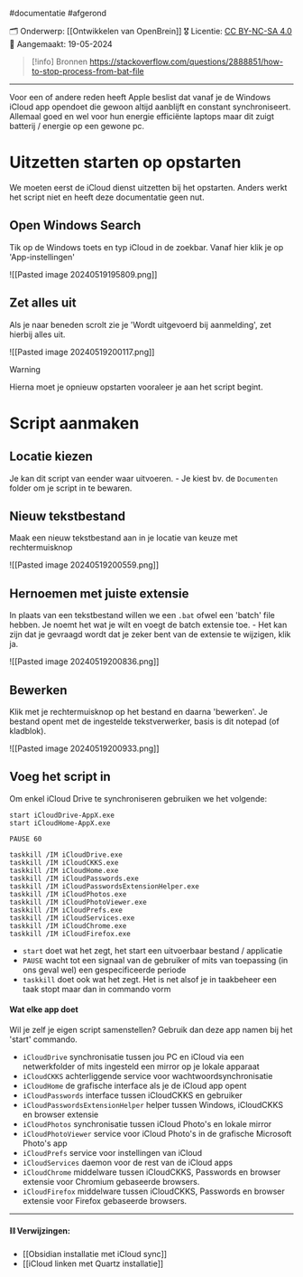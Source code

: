 #documentatie  #afgerond 

🗂️ Onderwerp: [[Ontwikkelen van OpenBrein]]
🎖️ Licentie: [CC BY-NC-SA 4.0](https://creativecommons.org/licenses/by-nc-sa/4.0/)
📅 Aangemaakt: 19-05-2024

> [!info] Bronnen
> https://stackoverflow.com/questions/2888851/how-to-stop-process-from-bat-file

---
Voor een of andere reden heeft Apple beslist dat vanaf je de Windows iCloud app opendoet die gewoon altijd aanblijft en constant synchroniseert. Allemaal goed en wel voor hun energie efficiënte laptops maar dit zuigt batterij / energie op een gewone pc.

# Uitzetten starten op opstarten
We moeten eerst de iCloud dienst uitzetten bij het opstarten. Anders werkt het script niet en heeft deze documentatie geen nut.

## Open Windows Search
Tik op de Windows toets en typ iCloud in de zoekbar. Vanaf hier klik je op 'App-instellingen'

![[Pasted image 20240519195809.png]]

## Zet alles uit
Als je naar beneden scrolt zie je 'Wordt uitgevoerd bij aanmelding', zet hierbij alles uit.

![[Pasted image 20240519200117.png]]

>[!warning] 
>Hierna moet je opnieuw opstarten vooraleer je aan het script begint.

# Script aanmaken
## Locatie kiezen
Je kan dit script van eender waar uitvoeren. - Je kiest bv. de `Documenten` folder om je script in te bewaren.

## Nieuw tekstbestand
Maak een nieuw tekstbestand aan in je locatie van keuze met rechtermuisknop

![[Pasted image 20240519200559.png]]

## Hernoemen met juiste extensie
In plaats van een tekstbestand willen we een `.bat` ofwel een 'batch' file hebben. Je noemt het wat je wilt en voegt de batch extensie toe. - Het kan zijn dat je gevraagd wordt dat je zeker bent van de extensie te wijzigen, klik ja.

![[Pasted image 20240519200836.png]]

## Bewerken
Klik met je rechtermuisknop op het bestand en daarna 'bewerken'. Je bestand opent met de ingestelde tekstverwerker, basis is dit notepad (of kladblok).

![[Pasted image 20240519200933.png]]

## Voeg het script in
Om enkel iCloud Drive te synchroniseren gebruiken we het volgende:

```Batch file
start iCloudDrive-AppX.exe
start iCloudHome-AppX.exe

PAUSE 60

taskkill /IM iCloudDrive.exe
taskkill /IM iCloudCKKS.exe
taskkill /IM iCloudHome.exe
taskkill /IM iCloudPasswords.exe
taskkill /IM iCloudPasswordsExtensionHelper.exe
taskkill /IM iCloudPhotos.exe
taskkill /IM iCloudPhotoViewer.exe
taskkill /IM iCloudPrefs.exe
taskkill /IM iCloudServices.exe
taskkill /IM iCloudChrome.exe
taskkill /IM iCloudFirefox.exe
```

* `start` doet wat het zegt, het start een uitvoerbaar bestand / applicatie
* `PAUSE` wacht tot een signaal van de gebruiker of mits van toepassing (in ons geval wel) een gespecificeerde periode
* `taskkill` doet ook wat het zegt. Het is net alsof je in taakbeheer een taak stopt maar dan in commando vorm
#### Wat elke app doet
Wil je zelf je eigen script samenstellen? Gebruik dan deze app namen bij het 'start' commando.

* `iCloudDrive` synchronisatie tussen jou PC en iCloud via een netwerkfolder of mits ingesteld een mirror op je lokale apparaat
* `iCloudCKKS` achterliggende service voor wachtwoordsynchronisatie
* `iCloudHome` de grafische interface als je de iCloud app opent
* `iCloudPasswords` interface tussen iCloudCKKS en gebruiker
* `iCloudPasswordsExtensionHelper` helper tussen Windows, iCloudCKKS en browser extensie
* `iCloudPhotos` synchronisatie tussen iCloud Photo's en lokale mirror
* `iCloudPhotoViewer` service voor iCloud Photo's in de grafische Microsoft Photo's app
* `iCloudPrefs` service voor instellingen van iCloud
* `iCloudServices` daemon voor de rest van de iCloud apps
* `iCloudChrome` middelware tussen iCloudCKKS, Passwords en browser extensie voor Chromium gebaseerde browsers.
* `iCloudFirefox` middelware tussen iCloudCKKS, Passwords en browser extensie voor Firefox gebaseerde browsers.
---
#### **⛓️ Verwijzingen:**
* [[Obsidian installatie met iCloud sync]]
* [[iCloud linken met Quartz installatie]]
